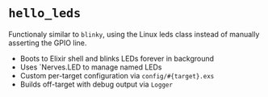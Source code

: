 # `hello_leds`

Functionaly similar to `blinky`, using the Linux leds class instead of manually asserting the GPIO line.

- Boots to Elixir shell and blinks LEDs forever in background
- Uses `Nerves.LED to manage named LEDs
- Custom per-target configuration via `config/#{target}.exs`
- Builds off-target with debug output via `Logger`
